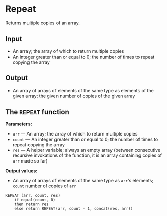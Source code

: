 # Repeat

Returns multiple copies of an array.

## Input

- An array; the array of which to return multiple copies
- An integer greater than or equal to 0; the number of times to repeat copying the array

## Output

- An array of arrays of elements of the same type as elements of the given array; the given number of copies of the given array

## The `REPEAT` function

**Parameters:**

- `arr` — An array; the array of which to return multiple copies
- `count` — An integer greater than or equal to 0; the number of times to repeat copying the array
- `res` — A helper variable; always an empty array (between consecutive recursive invokations of the function, it is an array containing copies of `arr` made so far)

**Output values:**

- An array of arrays of elements of the same type as `arr`'s elements; `count` number of copies of `arr`

```
REPEAT (arr, count, res)
    if equal(count, 0)
    then return res
    else return REPEAT(arr, count - 1, concat(res, arr))
```